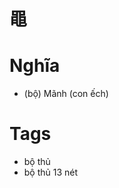 # 黽

# Nghĩa
* (bộ) Mãnh (con ếch)

# Tags
* bộ thủ
*  bộ thủ 13 nét

<script>window.HANZI_FIELD='黽';</script>
